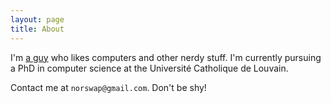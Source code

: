 ```yaml
---
layout: page
title: About
---
```


I'm [a guy][facebook] who likes computers and other nerdy stuff. I'm currently pursuing a
PhD in computer science at the Université Catholique de Louvain.

Contact me at `norswap@gmail.com`. Don't be shy!

[facebook]: https://facebook.com/norswap
